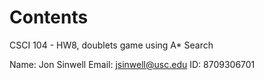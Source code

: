 # Contents

CSCI 104 - HW8, doublets game using A* Search

Name: Jon Sinwell
Email: jsinwell@usc.edu
ID: 8709306701